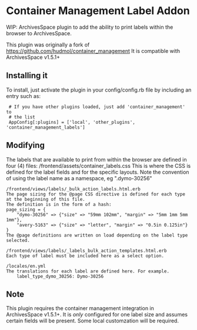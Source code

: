 Container Management Label Addon
================================

WIP: ArchivesSpace plugin to add the ability to print labels within the browser to ArchivesSpace.

This plugin was originally a fork of https://github.com/hudmol/container_management
It is compatible with ArchivesSpace v1.5.1+


## Installing it

To install, just activate the plugin in your config/config.rb file by
including an entry such as:

     # If you have other plugins loaded, just add 'container_management' to
     # the list
     AppConfig[:plugins] = ['local', 'other_plugins', 'container_management_labels']
     
## Modifying

The labels that are available to print from within the browser are defined in four (4) files:
     /frontend/assets/container_labels.css
     This is where the CSS is defined for the label fields and for the specific layouts. Note the convention
     of using the label name as a namespace, eg ".dymo-30256"
    
    /frontend/views/labels/_bulk_action_labels.html.erb
    The page sizing for the @page CSS directive is defined for each type at the beginning of this file.
    The definition is in the form of a hash:
    page_sizing = {
        "dymo-30256" => {"size" => "59mm 102mm", "margin" => "5mm 1mm 5mm 1mm"},
        "avery-5163" => {"size" => "letter", "margin" => "0.5in 0.125in"}
    }
    The @page definitions are written on load depending on the label type selected.
    
    /frontend/views/labels/_labels_bulk_action_templates.html.erb
    Each type of label must be included here as a select option.
    
    /locales/en.yml
    The translations for each label are defined here. For example.
        label_type_dymo_30256: Dymo-30256

## Note

This plugin requires the container management integration in ArchivesSpace v1.5.1+.
It is *only* configured for one label size and assumes certain fields will be present.
Some local customzation will be required.